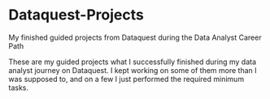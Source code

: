 # Dataquest-Projects
My finished guided projects from Dataquest during the Data Analyst Career Path

These are my guided projects what I successfully finished during my data analyst journey on Dataquest. I kept working on some of them more than I was supposed to, and on a few I just performed the required minimum tasks. 
